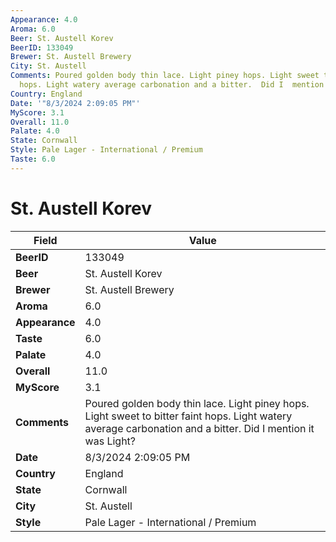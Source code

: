```yaml
---
Appearance: 4.0
Aroma: 6.0
Beer: St. Austell Korev
BeerID: 133049
Brewer: St. Austell Brewery
City: St. Austell
Comments: Poured golden body thin lace. Light piney hops. Light sweet to bitter  faint
  hops. Light watery average carbonation and a bitter.  Did I  mention it was Light?
Country: England
Date: '"8/3/2024 2:09:05 PM"'
MyScore: 3.1
Overall: 11.0
Palate: 4.0
State: Cornwall
Style: Pale Lager - International / Premium
Taste: 6.0
---
```


# St. Austell Korev

| Field         | Value |
|---------------|-------|
| **BeerID** | 133049 |
| **Beer** | St. Austell Korev |
| **Brewer** | St. Austell Brewery |
| **Aroma** | 6.0 |
| **Appearance** | 4.0 |
| **Taste** | 6.0 |
| **Palate** | 4.0 |
| **Overall** | 11.0 |
| **MyScore** | 3.1 |
| **Comments** | Poured golden body thin lace. Light piney hops. Light sweet to bitter  faint hops. Light watery average carbonation and a bitter.  Did I  mention it was Light? |
| **Date** | 8/3/2024 2:09:05 PM |
| **Country** | England |
| **State** | Cornwall |
| **City** | St. Austell |
| **Style** | Pale Lager - International / Premium |
